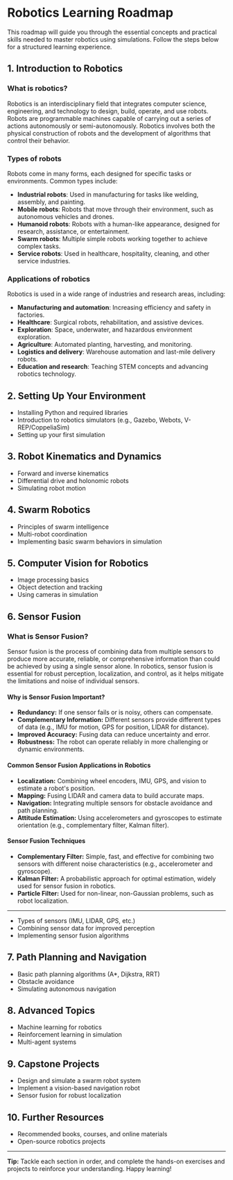 # Robotics Learning Roadmap

This roadmap will guide you through the essential concepts and practical skills needed to master robotics using simulations. Follow the steps below for a structured learning experience.

## 1. Introduction to Robotics

### What is robotics?
Robotics is an interdisciplinary field that integrates computer science, engineering, and technology to design, build, operate, and use robots. Robots are programmable machines capable of carrying out a series of actions autonomously or semi-autonomously. Robotics involves both the physical construction of robots and the development of algorithms that control their behavior.

### Types of robots
Robots come in many forms, each designed for specific tasks or environments. Common types include:
- **Industrial robots**: Used in manufacturing for tasks like welding, assembly, and painting.
- **Mobile robots**: Robots that move through their environment, such as autonomous vehicles and drones.
- **Humanoid robots**: Robots with a human-like appearance, designed for research, assistance, or entertainment.
- **Swarm robots**: Multiple simple robots working together to achieve complex tasks.
- **Service robots**: Used in healthcare, hospitality, cleaning, and other service industries.

### Applications of robotics
Robotics is used in a wide range of industries and research areas, including:
- **Manufacturing and automation**: Increasing efficiency and safety in factories.
- **Healthcare**: Surgical robots, rehabilitation, and assistive devices.
- **Exploration**: Space, underwater, and hazardous environment exploration.
- **Agriculture**: Automated planting, harvesting, and monitoring.
- **Logistics and delivery**: Warehouse automation and last-mile delivery robots.
- **Education and research**: Teaching STEM concepts and advancing robotics technology.

## 2. Setting Up Your Environment
- Installing Python and required libraries
- Introduction to robotics simulators (e.g., Gazebo, Webots, V-REP/CoppeliaSim)
- Setting up your first simulation

## 3. Robot Kinematics and Dynamics
- Forward and inverse kinematics
- Differential drive and holonomic robots
- Simulating robot motion

## 4. Swarm Robotics
- Principles of swarm intelligence
- Multi-robot coordination
- Implementing basic swarm behaviors in simulation

## 5. Computer Vision for Robotics
- Image processing basics
- Object detection and tracking
- Using cameras in simulation

## 6. Sensor Fusion

### What is Sensor Fusion?
Sensor fusion is the process of combining data from multiple sensors to produce more accurate, reliable, or comprehensive information than could be achieved by using a single sensor alone. In robotics, sensor fusion is essential for robust perception, localization, and control, as it helps mitigate the limitations and noise of individual sensors.

#### Why is Sensor Fusion Important?
- **Redundancy:** If one sensor fails or is noisy, others can compensate.
- **Complementary Information:** Different sensors provide different types of data (e.g., IMU for motion, GPS for position, LIDAR for distance).
- **Improved Accuracy:** Fusing data can reduce uncertainty and error.
- **Robustness:** The robot can operate reliably in more challenging or dynamic environments.

#### Common Sensor Fusion Applications in Robotics
- **Localization:** Combining wheel encoders, IMU, GPS, and vision to estimate a robot's position.
- **Mapping:** Fusing LIDAR and camera data to build accurate maps.
- **Navigation:** Integrating multiple sensors for obstacle avoidance and path planning.
- **Attitude Estimation:** Using accelerometers and gyroscopes to estimate orientation (e.g., complementary filter, Kalman filter).

#### Sensor Fusion Techniques
- **Complementary Filter:** Simple, fast, and effective for combining two sensors with different noise characteristics (e.g., accelerometer and gyroscope).
- **Kalman Filter:** A probabilistic approach for optimal estimation, widely used for sensor fusion in robotics.
- **Particle Filter:** Used for non-linear, non-Gaussian problems, such as robot localization.

---

- Types of sensors (IMU, LIDAR, GPS, etc.)
- Combining sensor data for improved perception
- Implementing sensor fusion algorithms

## 7. Path Planning and Navigation
- Basic path planning algorithms (A*, Dijkstra, RRT)
- Obstacle avoidance
- Simulating autonomous navigation

## 8. Advanced Topics
- Machine learning for robotics
- Reinforcement learning in simulation
- Multi-agent systems

## 9. Capstone Projects
- Design and simulate a swarm robot system
- Implement a vision-based navigation robot
- Sensor fusion for robust localization

## 10. Further Resources
- Recommended books, courses, and online materials
- Open-source robotics projects

---

**Tip:** Tackle each section in order, and complete the hands-on exercises and projects to reinforce your understanding. Happy learning!
